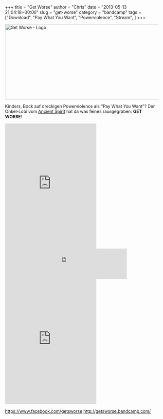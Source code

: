+++
title = "Get Worse"
author = "Chris"
date = "2013-05-13 21:04:18+00:00"
slug = "get-worse"
category = "bandcamp"
tags = ["Download", "Pay What You Want", "Powerviolence", "Stream", ]
+++

<img src="http://necroslaughter.de/wp-content/uploads/2013/05/Gets-Worse-Negative-150x150.jpg" alt="Gets Worse - Negative" width="0" height="0" class="alignleft size-thumbnail wp-image-10752" />
<img src="http://necroslaughter.de/wp-content/uploads/2013/05/Get-Worse-Logo.jpg" alt="Get Worse - Logo" width="638" height="246" class="aligncenter size-full wp-image-10750" />

Kinders, Bock auf dreckigen Powerviolence als "Pay What You Want"? Der Onkel-Lobi vom <a href="http://www.ancientspirit.de">Ancient Spirit</a> hat da was feines rausgegraben: **GET WORSE**!

<iframe width="300" height="410" style="position: relative; display: block; width: 300px; height: 410px;" src="http://bandcamp.com/EmbeddedPlayer/v=2/album=3396076063/size=grande3/bgcol=222222/linkcol=FFFFFF/" allowtransparency="true" frameborder="0"><a href="http://getsworse.bandcamp.com/album/negative">Negative by Gets Worse</a></iframe>

<iframe width="400" height="100" style="position: relative; display: block; width: 400px; height: 100px;" src="http://bandcamp.com/EmbeddedPlayer/v=2/album=3437974130/size=venti/bgcol=222222/linkcol=FFFFFF/" allowtransparency="true" frameborder="0"><a href="http://getsworse.bandcamp.com/album/year-of-the-bastard">Year of the Bastard by Gets Worse</a></iframe>

<iframe width="300" height="410" style="position: relative; display: block; width: 300px; height: 410px;" src="http://bandcamp.com/EmbeddedPlayer/v=2/album=2809528207/size=grande3/bgcol=222222/linkcol=FFFFFF/" allowtransparency="true" frameborder="0"><a href="http://getsworse.bandcamp.com/album/gets-worse">Gets Worse by Gets Worse</a></iframe>

<a href="https://www.facebook.com/getsworse">https://www.facebook.com/getsworse</a>
<a href="http://getsworse.bandcamp.com/">http://getsworse.bandcamp.com/</a>
